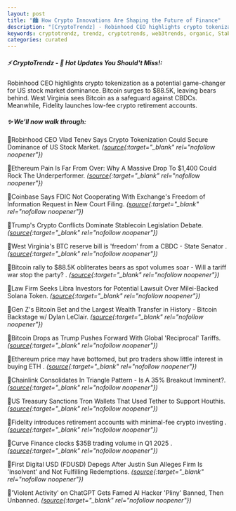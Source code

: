 ```yaml
---
layout: post
title: "🏙️ How Crypto Innovations Are Shaping the Future of Finance"
description: "[CryptoTrendz] - Robinhood CEO highlights crypto tokenization as a potential game-changer for US stock market dominance. Bitcoin surges to $88.5K, leaving bears behind. West Virginia sees Bitcoin as a safeguard against CBDCs. Meanwhile, Fidelity launches low-fee crypto retirement accounts."
keywords: cryptotrendz, trendz, cryptotrends, web3trends, organic, Stablecoin, Trump, Bitcoin, ETH, Investors, CEO, BTC, trading, SEC, Digital, Crypto, AI
categories: curated
---
```


##### ⚡ CryptoTrendz - 📌 *Hot Updates You Should't Miss!:*

Robinhood CEO highlights crypto tokenization as a potential game-changer for US stock market dominance. Bitcoin surges to $88.5K, leaving bears behind. West Virginia sees Bitcoin as a safeguard against CBDCs. Meanwhile, Fidelity launches low-fee crypto retirement accounts.

##### ✨ *We’ll now walk through:*


🔹Robinhood CEO Vlad Tenev Says Crypto Tokenization Could Secure Dominance of US Stock Market. *([source](https://s.avyag.com/xf10){:target="_blank" rel="nofollow noopener"})*

🔹Ethereum Pain Is Far From Over: Why A Massive Drop To $1,400 Could Rock The Underperformer. *([source](https://s.avyag.com/2h09){:target="_blank" rel="nofollow noopener"})*

🔹Coinbase Says FDIC Not Cooperating With Exchange's Freedom of Information Request in New Court Filing. *([source](https://s.avyag.com/9aal){:target="_blank" rel="nofollow noopener"})*

🔹Trump's Crypto Conflicts Dominate Stablecoin Legislation Debate. *([source](https://s.avyag.com/zxwi){:target="_blank" rel="nofollow noopener"})*

🔹West Virginia's BTC reserve bill is 'freedom' from a CBDC - State Senator . *([source](https://s.avyag.com/vwx2){:target="_blank" rel="nofollow noopener"})*

🔹Bitcoin rally to $88.5K obliterates bears as spot volumes soar - Will a tariff war stop the party? . *([source](https://s.avyag.com/n6c0){:target="_blank" rel="nofollow noopener"})*

🔹Law Firm Seeks Libra Investors for Potential Lawsuit Over Milei-Backed Solana Token. *([source](https://s.avyag.com/ft0t){:target="_blank" rel="nofollow noopener"})*

🔹Gen Z's Bitcoin Bet and the Largest Wealth Transfer in History - Bitcoin Backstage w/ Dylan LeClair. *([source](https://s.avyag.com/34ld){:target="_blank" rel="nofollow noopener"})*

🔹Bitcoin Drops as Trump Pushes Forward With Global 'Reciprocal' Tariffs. *([source](https://s.avyag.com/b647){:target="_blank" rel="nofollow noopener"})*

🔹Ethereum price may have bottomed, but pro traders show little interest in buying ETH . *([source](https://s.avyag.com/2b33){:target="_blank" rel="nofollow noopener"})*

🔹Chainlink Consolidates In Triangle Pattern - Is A 35% Breakout Imminent?. *([source](https://s.avyag.com/f0xe){:target="_blank" rel="nofollow noopener"})*

🔹US Treasury Sanctions Tron Wallets That Used Tether to Support Houthis. *([source](https://s.avyag.com/cdgk){:target="_blank" rel="nofollow noopener"})*

🔹Fidelity introduces retirement accounts with minimal-fee crypto investing . *([source](https://s.avyag.com/huzh){:target="_blank" rel="nofollow noopener"})*

🔹Curve Finance clocks $35B trading volume in Q1 2025 . *([source](https://s.avyag.com/5g1t){:target="_blank" rel="nofollow noopener"})*

🔹First Digital USD (FDUSD) Depegs After Justin Sun Alleges Firm Is 'Insolvent' and Not Fulfilling Redemptions. *([source](https://s.avyag.com/itlb){:target="_blank" rel="nofollow noopener"})*

🔹'Violent Activity' on ChatGPT Gets Famed AI Hacker 'Pliny' Banned, Then Unbanned. *([source](https://s.avyag.com/9e4k){:target="_blank" rel="nofollow noopener"})*
